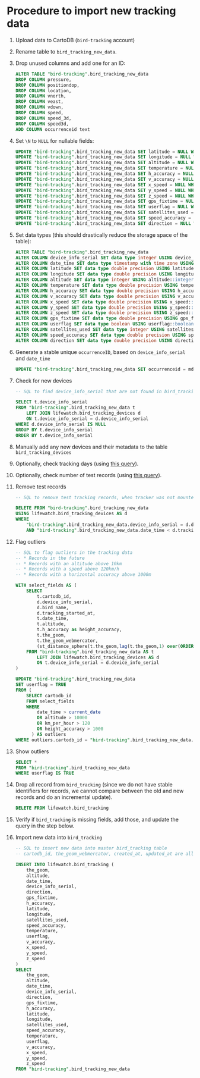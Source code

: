 # Procedure to import new tracking data

1. Upload data to CartoDB (`bird-tracking` account)
2. Rename table to `bird_tracking_new_data`.
3. Drop unused columns and add one for an ID:

    ```SQL
    ALTER TABLE "bird-tracking".bird_tracking_new_data
    DROP COLUMN pressure,
    DROP COLUMN positiondop,
    DROP COLUMN location,
    DROP COLUMN vnorth,
    DROP COLUMN veast,
    DROP COLUMN vdown,
    DROP COLUMN speed,
    DROP COLUMN speed_3d,
    DROP COLUMN speed3d,
    ADD COLUMN occurrenceid text
    ```

3. Set `\N` to `NULL` for nullable fields:

    ```SQL
    UPDATE "bird-tracking".bird_tracking_new_data SET latitude = NULL WHERE latitude = '\N';
    UPDATE "bird-tracking".bird_tracking_new_data SET longitude = NULL WHERE longitude = '\N';
    UPDATE "bird-tracking".bird_tracking_new_data SET altitude = NULL WHERE altitude = '\N';
    UPDATE "bird-tracking".bird_tracking_new_data SET temperature = NULL WHERE temperature = '\N';
    UPDATE "bird-tracking".bird_tracking_new_data SET h_accuracy = NULL WHERE h_accuracy = '\N';
    UPDATE "bird-tracking".bird_tracking_new_data SET v_accuracy = NULL WHERE v_accuracy = '\N';
    UPDATE "bird-tracking".bird_tracking_new_data SET x_speed = NULL WHERE x_speed = '\N';
    UPDATE "bird-tracking".bird_tracking_new_data SET y_speed = NULL WHERE y_speed = '\N';
    UPDATE "bird-tracking".bird_tracking_new_data SET z_speed = NULL WHERE z_speed = '\N';
    UPDATE "bird-tracking".bird_tracking_new_data SET gps_fixtime = NULL WHERE gps_fixtime = '\N';
    UPDATE "bird-tracking".bird_tracking_new_data SET userflag = NULL WHERE userflag = '\N';
    UPDATE "bird-tracking".bird_tracking_new_data SET satellites_used = NULL WHERE satellites_used = '\N';
    UPDATE "bird-tracking".bird_tracking_new_data SET speed_accuracy = NULL WHERE speed_accuracy = '\N';
    UPDATE "bird-tracking".bird_tracking_new_data SET direction = NULL WHERE direction = '\N';
    ```

4. Set data types (this should drastically reduce the storage space of the table):

    ```SQL
    ALTER TABLE "bird-tracking".bird_tracking_new_data
    ALTER COLUMN device_info_serial SET data type integer USING device_info_serial::integer,
    ALTER COLUMN date_time SET data type timestamp with time zone USING date_time::timestamp with time zone,
    ALTER COLUMN latitude SET data type double precision USING latitude::double precision,
    ALTER COLUMN longitude SET data type double precision USING longitude::double precision,
    ALTER COLUMN altitude SET data type integer USING altitude::integer,
    ALTER COLUMN temperature SET data type double precision USING temperature::double precision,
    ALTER COLUMN h_accuracy SET data type double precision USING h_accuracy::double precision,
    ALTER COLUMN v_accuracy SET data type double precision USING v_accuracy::double precision,
    ALTER COLUMN x_speed SET data type double precision USING x_speed::double precision,
    ALTER COLUMN y_speed SET data type double precision USING y_speed::double precision,
    ALTER COLUMN z_speed SET data type double precision USING z_speed::double precision,
    ALTER COLUMN gps_fixtime SET data type double precision USING gps_fixtime::double precision,
    ALTER COLUMN userflag SET data type boolean USING userflag::boolean,
    ALTER COLUMN satellites_used SET data type integer USING satellites_used::integer,
    ALTER COLUMN speed_accuracy SET data type double precision USING speed_accuracy::double precision,
    ALTER COLUMN direction SET data type double precision USING direction::double precision
    ```

5. Generate a stable unique `occurrenceID`, based on `device_info_serial` and `date_time`

    ```SQL
    UPDATE "bird-tracking".bird_tracking_new_data SET occurrenceid = md5(device_info_serial::text || date_time::text)
    ```

6. Check for new devices

    ```SQL
    -- SQL to find device_info_serial that are not found in bird_tracking_devices
    
    SELECT t.device_info_serial
    FROM "bird-tracking".bird_tracking_new_data t
        LEFT JOIN lifewatch.bird_tracking_devices d
        ON t.device_info_serial = d.device_info_serial
    WHERE d.device_info_serial IS NULL
    GROUP BY t.device_info_serial
    ORDER BY t.device_info_serial
    ```

7. Manually add any new devices and their metadata to the table `bird_tracking_devices`

8. Optionally, check tracking days (using [this query](maintenance/selectTrackingPeriods.sql)).

9. Optionally, check number of test records (using [this query](maintenance/selectTestRecords.sql)).

10. Remove test records

    ```SQL
    -- SQL to remove test tracking records, when tracker was not mounted on bird
    
    DELETE FROM "bird-tracking".bird_tracking_new_data
    USING lifewatch.bird_tracking_devices AS d
    WHERE
        "bird-tracking".bird_tracking_new_data.device_info_serial = d.device_info_serial
        AND "bird-tracking".bird_tracking_new_data.date_time < d.tracking_started_at
    ```
    
11. Flag outliers

    ```SQL
    -- SQL to flag outliers in the tracking data
    -- * Records in the future
    -- * Records with an altitude above 10km
    -- * Records with a speed above 120km/h
    -- * Records with a horizontal accuracy above 1000m
    
    WITH select_fields AS (
        SELECT
            t.cartodb_id,
            d.device_info_serial,
            d.bird_name,
            d.tracking_started_at,
            t.date_time,
            t.altitude,
            t.h_accuracy as height_accuracy,
            t.the_geom,
            t.the_geom_webmercator,
            (st_distance_sphere(t.the_geom,lag(t.the_geom,1) over(ORDER BY t.device_info_serial, t.date_time))/1000)/(extract(epoch FROM (t.date_time - lag(t.date_time,1) over(ORDER BY t.device_info_serial, t.date_time)))/3600) AS km_per_hour
        FROM "bird-tracking".bird_tracking_new_data AS t
            LEFT JOIN lifewatch.bird_tracking_devices AS d
            ON t.device_info_serial = d.device_info_serial
    )
    
    UPDATE "bird-tracking".bird_tracking_new_data
    SET userflag = TRUE
    FROM (
        SELECT cartodb_id
        FROM select_fields
        WHERE
            date_time > current_date
            OR altitude > 10000
            OR km_per_hour > 120
            OR height_accuracy > 1000
          ) AS outliers
    WHERE outliers.cartodb_id = "bird-tracking".bird_tracking_new_data.cartodb_id
    ```
    
12. Show outliers

    ```SQL
    SELECT * 
    FROM "bird-tracking".bird_tracking_new_data
    WHERE userflag IS TRUE
    ```
    
13. Drop all record from `bird_tracking` (since we do not have stable identifiers for records, we cannot compare between the old and new records and do an incremental update). 

    ```SQL
    DELETE FROM lifewatch.bird_tracking
    ```

14. Verify if `bird_tracking` is missing fields, add those, and update the query in the step below.

15. Import new data into `bird_tracking`

    ```SQL
    -- SQL to insert new data into master bird_tracking table
    -- cartodb_id, the_geom_webmercator, created_at, updated_at are all calculated by CartoDB
    
    INSERT INTO lifewatch.bird_tracking (
        the_geom,
        altitude,
        date_time,
        device_info_serial,
        direction,
        gps_fixtime,
        h_accuracy,
        latitude,
        longitude,
        satellites_used,
        speed_accuracy,
        temperature,
        userflag,
        v_accuracy,
        x_speed,
        y_speed,
        z_speed
    )
    SELECT
        the_geom,
        altitude,
        date_time,
        device_info_serial,
        direction,
        gps_fixtime,
        h_accuracy,
        latitude,
        longitude,
        satellites_used,
        speed_accuracy,
        temperature,
        userflag,
        v_accuracy,
        x_speed,
        y_speed,
        z_speed
    FROM "bird-tracking".bird_tracking_new_data
    ```
